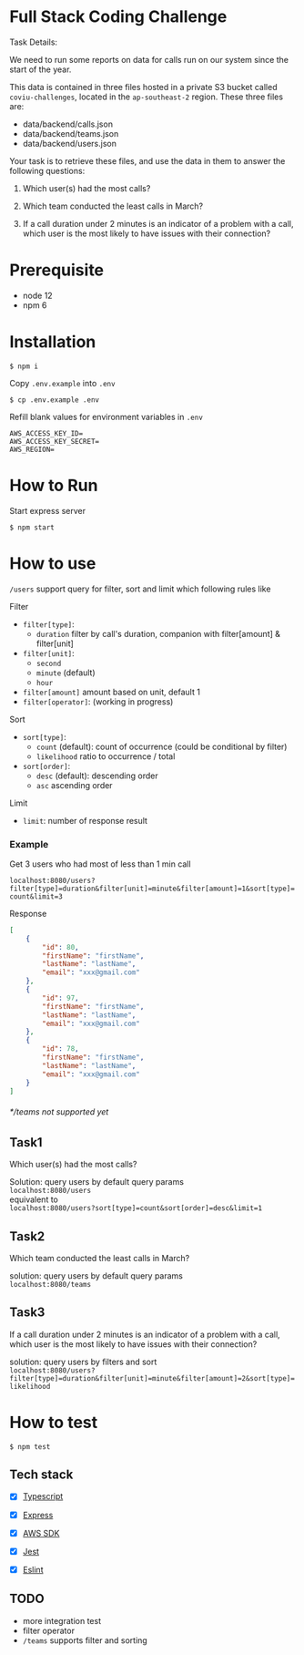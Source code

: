 # Full Stack Coding Challenge

Task Details:

We need to run some reports on data for calls run on our system since the start of the year.

This data is contained in three files hosted in a private S3 bucket called `coviu-challenges`, located in the `ap-southeast-2` region. These three files are:

- data/backend/calls.json
- data/backend/teams.json
- data/backend/users.json

Your task is to retrieve these files, and use the data in them to answer the following questions:

1. Which user(s) had the most calls?

2. Which team conducted the least calls in March?

3. If a call duration under 2 minutes is an indicator of a problem with a call, which user is the most likely to have issues with their connection?

# Prerequisite
- node 12
- npm 6

# Installation
```shell script
$ npm i
```

Copy `.env.example` into `.env`
```
$ cp .env.example .env
```

Refill blank values for environment variables in `.env`
```shell script
AWS_ACCESS_KEY_ID=
AWS_ACCESS_KEY_SECRET=
AWS_REGION=
```

# How to Run
Start express server
```shell script
$ npm start
```

# How to use
`/users` support query for filter, sort and limit which following rules like  

Filter
- `filter[type]`:
    - `duration` filter by call's duration, companion with filter[amount] & filter[unit]
- `filter[unit]`:
    - `second`
    - `minute` (default)
    - `hour`
- `filter[amount]` amount based on unit, default 1
- `filter[operator]`: (working in progress) 

Sort
- `sort[type]`:
    - `count` (default): count of occurrence (could be conditional by filter)
    - `likelihood` ratio to occurrence / total
- `sort[order]`:
    - `desc` (default): descending order 
    - `asc` ascending order 

Limit
- `limit`: number of response result

### Example
Get 3 users who had most of less than 1 min call
  
`localhost:8080/users?filter[type]=duration&filter[unit]=minute&filter[amount]=1&sort[type]=count&limit=3`
  
Response
  
```json
[
    {
        "id": 80,
        "firstName": "firstName",
        "lastName": "lastName",
        "email": "xxx@gmail.com"
    },
    {
        "id": 97,
        "firstName": "firstName",
        "lastName": "lastName",
        "email": "xxx@gmail.com"
    },
    {
        "id": 78,
        "firstName": "firstName",
        "lastName": "lastName",
        "email": "xxx@gmail.com"
    }
]
```

###### */teams not supported yet

## Task1
Which user(s) had the most calls?

Solution: query users by default query params  
`localhost:8080/users`  
equivalent to  
`localhost:8080/users?sort[type]=count&sort[order]=desc&limit=1`

## Task2
Which team conducted the least calls in March?

solution: query users by default query params  
`localhost:8080/teams`

## Task3
If a call duration under 2 minutes is an indicator of a problem with a call, which user is the most likely to have issues with their connection?

solution: query users by filters and sort  
`localhost:8080/users?filter[type]=duration&filter[unit]=minute&filter[amount]=2&sort[type]=likelihood`

# How to test
```shell script
$ npm test
```

## Tech stack

- [x] [Typescript](https://www.typescriptlang.org/)
- [x] [Express](https://www.npmjs.com/package/eslint)
- [x] [AWS SDK](https://www.npmjs.com/package/eslint)
- [x] [Jest](https://www.npmjs.com/package/jest)
- [x] [Eslint](https://www.npmjs.com/package/eslint)


## TODO
- more integration test
- filter operator
- `/teams` supports filter and sorting